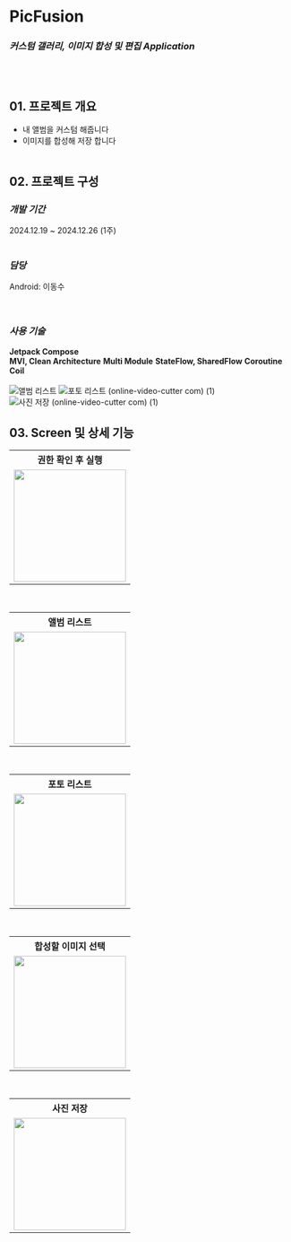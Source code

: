 # PicFusion
### ***커스텀 갤러리, 이미지 합성 및 편집 Application***
<br><br>
## 01. 프로젝트 개요
-  내 앨범을 커스텀 해줍니다
-  이미지를 합성해 저장 합니다
<br><br>

## 02. 프로젝트 구성
### ***개발 기간***   
2024.12.19 ~ 2024.12.26 (1주)
<br><br>

### ***담당***     
Android: 이동수     
<br><br>

### ***사용 기술***
**Jetpack Compose**     
**MVI, Clean Architecture**
**Multi Module**
**StateFlow, SharedFlow**
**Coroutine**
**Coil**
<br><br>
![앨범 리스트](https://github.com/user-attachments/assets/2f791617-4ebe-4f8a-98bc-e7e996f4bd58)
![포토 리스트 (online-video-cutter com) (1)](https://github.com/user-attachments/assets/d81ea4c9-e908-4608-96b8-68c67dc40943)
![사진 저장 (online-video-cutter com) (1)](https://github.com/user-attachments/assets/f454912d-a19e-440b-abb9-560e05b5c99f)


## 03. Screen 및 상세 기능
<table>
  <tr><th>권한 확인 후 실행</th></tr>
  <tr>
    <td>
      <img src = "https://github.com/user-attachments/assets/1f4493fb-07a0-4b06-b5e1-4eb09f4848cb" width="200px"/>
    </td>
  </tr>
</table>
<br>

<table>
  <tr><th>앨범 리스트</th></tr>
  <tr>
    <td>
      <img src = "https://github.com/user-attachments/assets/2f791617-4ebe-4f8a-98bc-e7e996f4bd58" width="200px"/>
    </td>
  </tr>
</table>
<br>

<table>
  <tr><th>포토 리스트</th></tr>
  <tr>
    <td>
      <img src = "https://github.com/user-attachments/assets/d81ea4c9-e908-4608-96b8-68c67dc40943" width="200px"/>
    </td>
  </tr>
</table>
<br>

<table>
  <tr><th>합성할 이미지 선택</th></tr>
  <tr>
    <td>
      <img src = "https://github.com/user-attachments/assets/fc9394ab-98f9-4fa7-8948-359ae5496b72" width="200px"/>
    </td>
  </tr>
</table>
<br>

<table>
  <tr><th>사진 저장</th></tr>
  <tr>
    <td>
      <img src = "https://github.com/user-attachments/assets/f454912d-a19e-440b-abb9-560e05b5c99f" width="200px"/>
    </td>
  </tr>
</table>
<br>




